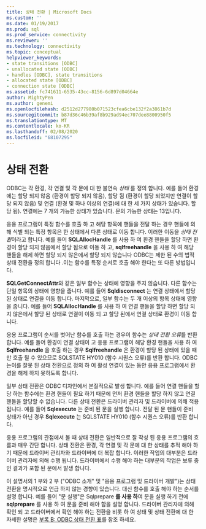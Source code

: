 ```yaml
---
title: 상태 전환 | Microsoft Docs
ms.custom: ''
ms.date: 01/19/2017
ms.prod: sql
ms.prod_service: connectivity
ms.reviewer: ''
ms.technology: connectivity
ms.topic: conceptual
helpviewer_keywords:
- state transitions [ODBC]
- unallocated state [ODBC]
- handles [ODBC], state transitions
- allocated state [ODBC]
- connection state [ODBC]
ms.assetid: fc741611-6535-43cc-8156-6d897d04664e
author: MightyPen
ms.author: genemi
ms.openlocfilehash: d2512d277980b071523cfea6cbe132f2a3861b7d
ms.sourcegitcommit: b87d36c46b39af8b929ad94ec707dee8800950f5
ms.translationtype: MT
ms.contentlocale: ko-KR
ms.lasthandoff: 02/08/2020
ms.locfileid: "68107295"
---
```

# <a name="state-transitions"></a>상태 전환
ODBC는 각 환경, 각 연결 및 각 문에 대 한 불연속 *상태* 를 정의 합니다. 예를 들어 환경에는 할당 되지 않음 (환경이 할당 되지 않음), 할당 됨 (환경이 할당 되었지만 연결이 할당 되지 않음) 및 연결 (환경 및 하나 이상의 연결)에 대 한 세 가지 상태가 있습니다. 할당 됨). 연결에는 7 개의 가능한 상태가 있습니다. 문의 가능한 상태는 13입니다.  
  
 응용 프로그램이 특정 함수를 호출 하 고 해당 항목에 핸들을 전달 하는 경우 핸들에 의해 식별 되는 특정 항목은 한 상태에서 다른 상태로 이동 합니다. 이러한 이동을 *상태 전환*이라고 합니다. 예를 들어 **SQLAllocHandle** 를 사용 하 여 환경 핸들을 할당 하면 환경이 할당 되지 않음에서 할당 됨으로 이동 하 고, **sqlfreehandle** 을 사용 하 여 해당 핸들을 해제 하면 할당 되지 않은에서 할당 되지 않습니다 ODBC는 제한 된 수의 법적 상태 전환을 정의 합니다 .이는 함수를 특정 순서로 호출 해야 한다는 또 다른 방법입니다.  
  
 **SQLGetConnectAttr**와 같은 일부 함수는 상태에 영향을 주지 않습니다. 다른 함수는 단일 항목의 상태에 영향을 줍니다. 예를 들어 **Sqldisconnect** 는 연결 상태에서 할당 된 상태로 연결을 이동 합니다. 마지막으로, 일부 함수는 두 개 이상의 항목 상태에 영향을 줍니다. 예를 들어 **SQLAllocHandle** 를 사용 하 여 연결 핸들을 할당 하면 할당 되지 않은에서 할당 된 상태로 연결이 이동 되 고 할당 된에서 연결 상태로 환경이 이동 합니다.  
  
 응용 프로그램이 순서를 벗어난 함수를 호출 하는 경우이 함수는 *상태 전환 오류*를 반환 합니다. 예를 들어 환경이 연결 상태이 고 응용 프로그램이 해당 환경 핸들을 사용 하 여 **Sqlfreehandle** 을 호출 하는 경우 **Sqlfreehandle** 은 환경이 할당 된 상태에 있을 때만 호출 될 수 있으므로 SQLSTATE HY010 (함수 시퀀스 오류)를 반환 합니다. ODBC는이를 잘못 된 상태 전환으로 정의 하 여 활성 연결이 있는 동안 응용 프로그램에서 환경을 해제 하지 못하도록 합니다.  
  
 일부 상태 전환은 ODBC 디자인에서 본질적으로 발생 합니다. 예를 들어 연결 핸들을 할당 하는 함수에는 환경 핸들이 필요 하기 때문에 먼저 환경 핸들을 할당 하지 않고 연결 핸들을 할당할 수 없습니다. 다른 상태 전환은 드라이버 관리자 및 드라이버에 의해 적용 됩니다. 예를 들어 **Sqlexecute** 는 준비 된 문을 실행 합니다. 전달 된 문 핸들이 준비 상태가 아닌 경우 **Sqlexecute** 는 SQLSTATE HY010 (함수 시퀀스 오류)를 반환 합니다.  
  
 응용 프로그램의 관점에서 볼 때 상태 전환은 일반적으로 잘 작성 된 응용 프로그램의 흐름과 매우 간단 합니다. 상태 전환은 환경, 각 연결 및 각 문에 대 한 상태를 추적 해야 하기 때문에 드라이버 관리자와 드라이버에 더 복잡 합니다. 이러한 작업의 대부분은 드라이버 관리자에 의해 수행 됩니다. 드라이버에서 수행 해야 하는 대부분의 작업은 보류 중인 결과가 포함 된 문에서 발생 합니다.  
  
 이 설명서의 1 부와 2 부 ("ODBC 소개" 및 "응용 프로그램 및 드라이버 개발")는 상태 전환을 명시적으로 언급 하지 않는 경향이 있습니다. 대신 함수를 호출 해야 하는 순서를 설명 합니다. 예를 들어 "문 실행"은 Sqlprepare **를 사용 하**여 문을 실행 하기 전에 **sqlprepare** 를 사용 하 여 문을 준비 해야 함을 설명 합니다. 드라이버 관리자에 의해 확인 되 고 드라이버에서 확인 해야 하는 전환을 비롯 하 여 상태 및 상태 전환에 대 한 자세한 설명은 [부록 B: ODBC 상태 전환 표](../../../odbc/reference/appendixes/appendix-b-odbc-state-transition-tables.md)를 참조 하세요.

